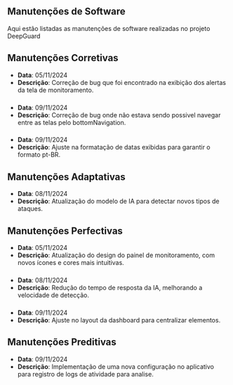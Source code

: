 ## Manutenções de Software

Aqui estão listadas as manutenções de software realizadas no projeto DeepGuard

## Manutenções Corretivas

- **Data**: 05/11/2024
- **Descrição**: Correção de bug que foi encontrado na exibição dos alertas da tela de monitoramento.

###

- **Data**: 09/11/2024
- **Descrição**: Correção de bug onde não estava sendo possivel navegar entre as telas pelo bottomNavigation.

###

- **Data**: 09/11/2024
- **Descrição**: Ajuste na formatação de datas exibidas para garantir o formato pt-BR.

## Manutenções Adaptativas

- **Data**: 08/11/2024
- **Descrição**: Atualização do modelo de IA para detectar novos tipos de ataques.

## Manutenções Perfectivas

- **Data**: 05/11/2024
- **Descrição**: Atualização do design do painel de monitoramento, com novos ícones e cores mais intuitivas.

###

- **Data**: 08/11/2024
- **Descrição**: Redução do tempo de resposta da IA, melhorando a velocidade de detecção.

###

- **Data**: 09/11/2024
- **Descrição**: Ajuste no layout da dashboard para centralizar elementos.

## Manutenções Preditivas

- **Data**: 09/11/2024
- **Descrição**: Implementação de uma nova configuração no aplicativo para registro de logs de atividade para analise.
